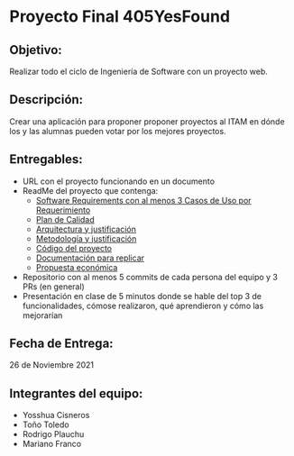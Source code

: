 # Proyecto Final 405YesFound

## Objetivo: 
Realizar todo el ciclo de Ingeniería de Software con un proyecto web.

## Descripción:
Crear una aplicación para proponer proponer proyectos al ITAM en dónde los y las alumnas pueden votar por los mejores proyectos.

## Entregables:
- URL con el proyecto funcionando en un documento 
- ReadMe del proyecto que contenga:
  - [Software Requirements con al menos 3 Casos de Uso por Requerimiento](SRS.md)
  - [Plan de Calidad](PlanDeCalidad.md)
  - [Arquitectura y justificación](JustificaciónArquitectura.md)
  - [Metodología y justificación](JustificaciónMetodología.md)
  - [Código del proyecto]()
  - [Documentación para replicar](DocumentaciónParaReplicar.md)
  - [Propuesta económica]()
- Repositorio con al menos 5 commits de cada persona del equipo y 3 PRs (en general)
- Presentación en clase de 5 minutos donde se hable del top 3 de funcionalidades, cómose realizaron, qué aprendieron y cómo las mejorarían

## Fecha de Entrega:
26 de Noviembre 2021

## Integrantes del equipo:
* Yosshua Cisneros
* Toño Toledo
* Rodrigo Plauchu
* Mariano Franco
